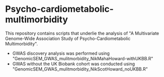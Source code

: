# Psycho-cardiometabolic-multimorbidity

This repository contains scripts that underlie the analysis of "A Multivariate Genome-Wide Association Study of Psycho-Cardiometabolic Multimorbidity".    

- GWAS discovery analysis was performed using "GenomicSEM_GWAS_mulitmorbidity_NikMahaHoward-withUKBB.R" 
- GWAS without the UK Biobank cohort was conducted using "GenomicSEM_GWAS_mulitmorbidity_NikScotHoward_noUKBB.R"

